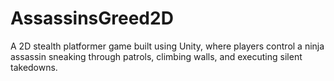 # AssassinsGreed2D
A 2D stealth platformer game built using Unity, where players control a ninja assassin sneaking through patrols, climbing walls, and executing silent takedowns.

